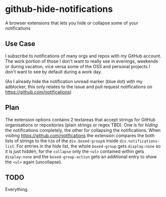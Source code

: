 # github-hide-notifications

A browser extensions that lets you hide or collapse some of your notifications

## Use Case

I subscribe to notifications of many orgs and repos with my GitHub account. The work portion of those I don't want to really see in evenings, weekends or during vacation, vice versa some of the OSS and personal projects I don't want to see by default during a work day.

(As I already hide the notification unread marker (blue dot) with my adblocker, this only relates to the issue and pull request notifications on https://github.com/notifications)

## Plan

The extension options contains 2 textareas that accept strings for GitHub organisations or repositories (plain strings or regex TBD). One is for _hiding_ the notifications completely, the other for collapsing the notifications. When visiting https://github.com/notifications the extension compares the both lists of strings to the `h3`s of the `div.boxed-group`s inside `div.notifications-list`. For entries in the _hide_ list, the whole `boxed-group` gets `display:none` so it is just hidden, for the `collapse` only the `<ul>` contained within gets `display:none` and the `boxed-group-action` gets an additional entry to show the `<ul>` again (uncollapse).

## TODO

Everything.
